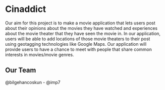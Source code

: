# Cinaddict

Our aim for this project is to make a movie application that lets users post about their opinions about
the movies they have watched and  experiences about the movie theater that they have seen the movie
in. In our application, users  will be able to add locations of those movie theaters to their post using
geotagging technologies like Google Maps. Our application will provide users to have a chance to meet
with people that share common interests in movies/movie genres.

## Our Team

@bilgehancoskun - @imp7

  
